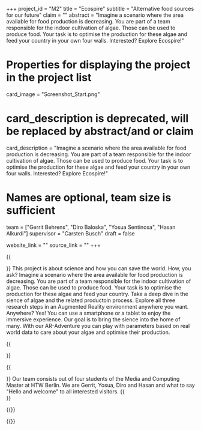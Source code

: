 +++
project_id = "M2"
title = "Ecospire"
subtitle = "Alternative food sources for our future"
claim = ""
abstract = "Imagine a scenario where the area available for food production is decreasing. You are part of a team responsible for the indoor cultivation of algae. Those can be used to produce food. Your task is to optimise the production for these algae and feed your country in your own four walls. Interested? Explore Ecospire!"

# Properties for displaying the project in the project list
card_image = "Screenshot_Start.png"
# card_description is deprecated, will be replaced by abstract/and or claim
card_description = "Imagine a scenario where the area available for food production is decreasing. You are part of a team responsible for the indoor cultivation of algae. Those can be used to produce food. Your task is to optimise the production for these algae and feed your country in your own four walls. Interested? Explore Ecospire!" 

# Names are optional, team size is sufficient
team = ["Gerrit Behrens", "Diro Baloska", "Yosua Sentinosa", "Hasan Alkurdi"]
supervisor = "Carsten Busch"
draft = false

website_link = ""
source_link = ""
+++

{{<section title="Our Goal">}}
This project is about science and how you can save the world. How, you ask? Imagine a scenario where the area available for food production is decreasing. You are part of a team responsible for the indoor cultivation of algae. Those can be used to produce food. Your task is to optimise the production for these algae and feed your country. Take a deep dive in the sience of algae and the related productoin process. Explore all three research steps in an Augmented Reality environment anywhere you want. Anywhere? Yes! You can use a smartphone or a tablet to enjoy the immersive experience. Our goal is to bring the sience into the home of many. With our AR-Adventure you can play with parameters based on real world data to care about your algae and optimise their production. 

{{</section>}}


{{<section title="Who we are">}}
Our team consists out of four students of the Media and Computing Master at HTW Berlin. We are Gerrit, Yosua, Diro and Hasan and what to say "Hello and welcome" to all interested visitors.
{{</section>}} 

{{<gallery>}}
<!-- {{<team-member image="cat.jpg" name="team member cat">}}-->
{{</gallery>}}

